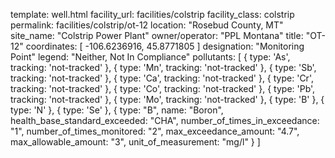 template: well.html
facility_url: facilities/colstrip
facility_class: colstrip
permalink: facilities/colstrip/ot-12
location: "Rosebud County, MT"
site_name: "Colstrip Power Plant"
owner/operator: "PPL Montana"
title: "OT-12"
coordinates: [
  -106.6236916,
  45.8771805
]
designation: "Monitoring Point"
legend: "Neither,  Not In Compliance"
pollutants: [
    {
      type: 'As',
      tracking: 'not-tracked'
    },
    {
      type: 'Mn',
      tracking: 'not-tracked'
    },
    {
      type: 'Sb',
      tracking: 'not-tracked'
    },
    {
      type: 'Ca',
      tracking: 'not-tracked'
    },
    {
      type: 'Cr',
      tracking: 'not-tracked'
    },
    {
      type: 'Co',
      tracking: 'not-tracked'
    },
    {
      type: 'Pb',
      tracking: 'not-tracked'
    },
    {
      type: 'Mo',
      tracking: 'not-tracked'
    },
    {
      type: 'B'
    },
    {
      type: 'N'
    },
    {
      type: 'Se'
    },  {
  type: "B",
  name: "Boron",
  health_base_standard_exceeded: "CHA",
  number_of_times_in_exceedance: "1",
  number_of_times_monitored: "2",
  max_exceedance_amount: "4.7",
  max_allowable_amount: "3",
  unit_of_measurement: "mg/l"
  }
]
